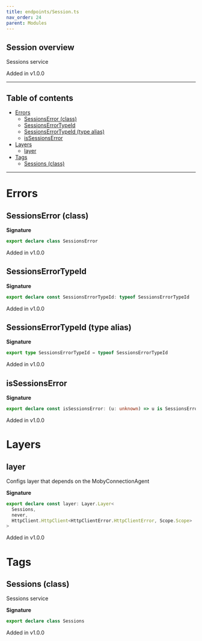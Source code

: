 ```yaml
---
title: endpoints/Session.ts
nav_order: 24
parent: Modules
---
```


## Session overview

Sessions service

Added in v1.0.0

---

<h2 class="text-delta">Table of contents</h2>

- [Errors](#errors)
  - [SessionsError (class)](#sessionserror-class)
  - [SessionsErrorTypeId](#sessionserrortypeid)
  - [SessionsErrorTypeId (type alias)](#sessionserrortypeid-type-alias)
  - [isSessionsError](#issessionserror)
- [Layers](#layers)
  - [layer](#layer)
- [Tags](#tags)
  - [Sessions (class)](#sessions-class)

---

# Errors

## SessionsError (class)

**Signature**

```ts
export declare class SessionsError
```

Added in v1.0.0

## SessionsErrorTypeId

**Signature**

```ts
export declare const SessionsErrorTypeId: typeof SessionsErrorTypeId
```

Added in v1.0.0

## SessionsErrorTypeId (type alias)

**Signature**

```ts
export type SessionsErrorTypeId = typeof SessionsErrorTypeId
```

Added in v1.0.0

## isSessionsError

**Signature**

```ts
export declare const isSessionsError: (u: unknown) => u is SessionsError
```

Added in v1.0.0

# Layers

## layer

Configs layer that depends on the MobyConnectionAgent

**Signature**

```ts
export declare const layer: Layer.Layer<
  Sessions,
  never,
  HttpClient.HttpClient<HttpClientError.HttpClientError, Scope.Scope>
>
```

Added in v1.0.0

# Tags

## Sessions (class)

Sessions service

**Signature**

```ts
export declare class Sessions
```

Added in v1.0.0
